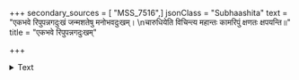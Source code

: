 +++
secondary_sources = [ "MSS_7516",]
jsonClass = "Subhaashita"
text = "एकभवे रिपुपन्नगदुःखं जन्मशतेषु मनोभवदुःखम्।  \nचारुधियेति विचिन्त्य महान्तः कामरिपुं क्षणतः क्षपयन्ति॥"
title = "एकभवे रिपुपन्नगदुःखम्"

+++

<details><summary>Text</summary>

एकभवे रिपुपन्नगदुःखं जन्मशतेषु मनोभवदुःखम्।  
चारुधियेति विचिन्त्य महान्तः कामरिपुं क्षणतः क्षपयन्ति॥
</details>

